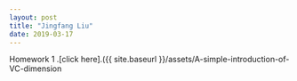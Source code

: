 ```yaml
---
layout: post
title: "Jingfang Liu"
date: 2019-03-17
---
```


Homework 1 .[click here].({{ site.baseurl }}/assets/A-simple-introduction-of-VC-dimension
